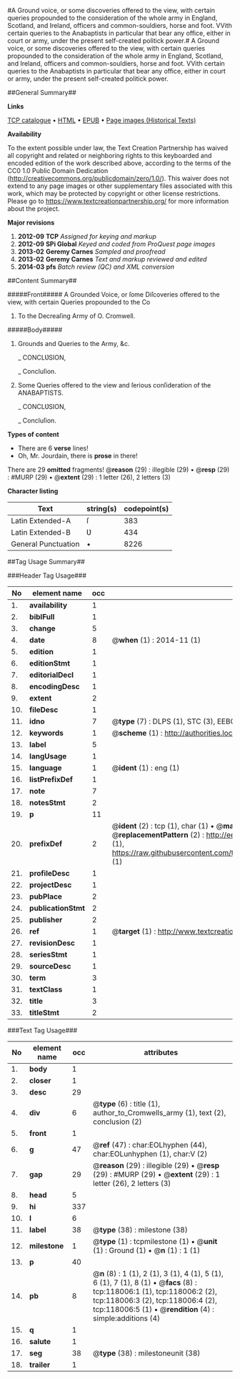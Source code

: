 #A Ground voice, or some discoveries offered to the view, with certain queries propounded to the consideration of the whole army in England, Scotland, and Ireland, officers and common-souldiers, horse and foot. VVith certain queries to the Anabaptists in particular that bear any office, either in court or army, under the present self-created politick power.#
A Ground voice, or some discoveries offered to the view, with certain queries propounded to the consideration of the whole army in England, Scotland, and Ireland, officers and common-souldiers, horse and foot. VVith certain queries to the Anabaptists in particular that bear any office, either in court or army, under the present self-created politick power.

##General Summary##

**Links**

[TCP catalogue](http://www.ota.ox.ac.uk/tcp/)  • 
[HTML](http://tei.it.ox.ac.uk/tcp/Texts-HTML/free/A85/A85753.html)  • 
[EPUB](http://tei.it.ox.ac.uk/tcp/Texts-EPUB/free/A85/A85753.epub) • 
[Page images (Historical Texts)](https://historicaltexts.jisc.ac.uk/eebo-99865755e)

**Availability**

To the extent possible under law, the Text Creation Partnership has waived all copyright and related or neighboring rights to this keyboarded and encoded edition of the work described above, according to the terms of the CC0 1.0 Public Domain Dedication (http://creativecommons.org/publicdomain/zero/1.0/). This waiver does not extend to any page images or other supplementary files associated with this work, which may be protected by copyright or other license restrictions. Please go to https://www.textcreationpartnership.org/ for more information about the project.

**Major revisions**

1. __2012-09__ __TCP__ *Assigned for keying and markup*
1. __2012-09__ __SPi Global__ *Keyed and coded from ProQuest page images*
1. __2013-02__ __Geremy Carnes__ *Sampled and proofread*
1. __2013-02__ __Geremy Carnes__ *Text and markup reviewed and edited*
1. __2014-03__ __pfs__ *Batch review (QC) and XML conversion*

##Content Summary##

#####Front#####
A Grounded Voice, or ſome Diſcoveries offered to the view, with certain Queries propounded to the Co
1. To the Decreaſing Army of O. Cromwell.

#####Body#####

1. Grounds and Queries to the Army, &c.

    _ CONCLƲSION,

    _ Concluſion.

1. Some Queries offered to the view and ſerious conſideration of the ANABAPTISTS.

    _ CONCLƲSION,

    _ Concluſion.

**Types of content**

  * There are 6 **verse** lines!
  * Oh, Mr. Jourdain, there is **prose** in there!

There are 29 **omitted** fragments! 
 @__reason__ (29) : illegible (29)  •  @__resp__ (29) : #MURP (29)  •  @__extent__ (29) : 1 letter (26), 2 letters (3)

**Character listing**


|Text|string(s)|codepoint(s)|
|---|---|---|
|Latin Extended-A|ſ|383|
|Latin Extended-B|Ʋ|434|
|General Punctuation|•|8226|

##Tag Usage Summary##

###Header Tag Usage###

|No|element name|occ|attributes|
|---|---|---|---|
|1.|__availability__|1||
|2.|__biblFull__|1||
|3.|__change__|5||
|4.|__date__|8| @__when__ (1) : 2014-11 (1)|
|5.|__edition__|1||
|6.|__editionStmt__|1||
|7.|__editorialDecl__|1||
|8.|__encodingDesc__|1||
|9.|__extent__|2||
|10.|__fileDesc__|1||
|11.|__idno__|7| @__type__ (7) : DLPS (1), STC (3), EEBO-CITATION (1), PROQUEST (1), VID (1)|
|12.|__keywords__|1| @__scheme__ (1) : http://authorities.loc.gov/ (1)|
|13.|__label__|5||
|14.|__langUsage__|1||
|15.|__language__|1| @__ident__ (1) : eng (1)|
|16.|__listPrefixDef__|1||
|17.|__note__|7||
|18.|__notesStmt__|2||
|19.|__p__|11||
|20.|__prefixDef__|2| @__ident__ (2) : tcp (1), char (1)  •  @__matchPattern__ (2) : ([0-9\-]+):([0-9IVX]+) (1), (.+) (1)  •  @__replacementPattern__ (2) : http://eebo.chadwyck.com/downloadtiff?vid=$1&page=$2 (1), https://raw.githubusercontent.com/textcreationpartnership/Texts/master/tcpchars.xml#$1 (1)|
|21.|__profileDesc__|1||
|22.|__projectDesc__|1||
|23.|__pubPlace__|2||
|24.|__publicationStmt__|2||
|25.|__publisher__|2||
|26.|__ref__|1| @__target__ (1) : http://www.textcreationpartnership.org/docs/. (1)|
|27.|__revisionDesc__|1||
|28.|__seriesStmt__|1||
|29.|__sourceDesc__|1||
|30.|__term__|3||
|31.|__textClass__|1||
|32.|__title__|3||
|33.|__titleStmt__|2||


###Text Tag Usage###

|No|element name|occ|attributes|
|---|---|---|---|
|1.|__body__|1||
|2.|__closer__|1||
|3.|__desc__|29||
|4.|__div__|6| @__type__ (6) : title (1), author_to_Cromwells_army (1), text (2), conclusion (2)|
|5.|__front__|1||
|6.|__g__|47| @__ref__ (47) : char:EOLhyphen (44), char:EOLunhyphen (1), char:V (2)|
|7.|__gap__|29| @__reason__ (29) : illegible (29)  •  @__resp__ (29) : #MURP (29)  •  @__extent__ (29) : 1 letter (26), 2 letters (3)|
|8.|__head__|5||
|9.|__hi__|337||
|10.|__l__|6||
|11.|__label__|38| @__type__ (38) : milestone (38)|
|12.|__milestone__|1| @__type__ (1) : tcpmilestone (1)  •  @__unit__ (1) : Ground (1)  •  @__n__ (1) : 1 (1)|
|13.|__p__|40||
|14.|__pb__|8| @__n__ (8) : 1 (1), 2 (1), 3 (1), 4 (1), 5 (1), 6 (1), 7 (1), 8 (1)  •  @__facs__ (8) : tcp:118006:1 (1), tcp:118006:2 (2), tcp:118006:3 (2), tcp:118006:4 (2), tcp:118006:5 (1)  •  @__rendition__ (4) : simple:additions (4)|
|15.|__q__|1||
|16.|__salute__|1||
|17.|__seg__|38| @__type__ (38) : milestoneunit (38)|
|18.|__trailer__|1||
